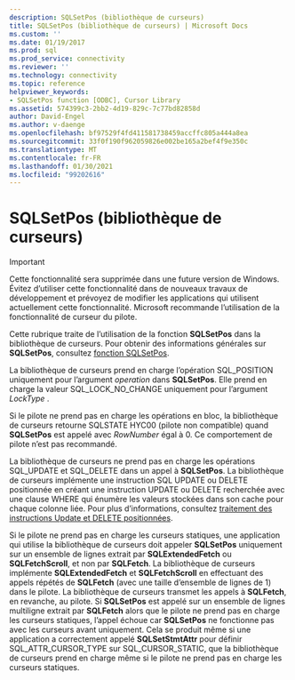 ```yaml
---
description: SQLSetPos (bibliothèque de curseurs)
title: SQLSetPos (bibliothèque de curseurs) | Microsoft Docs
ms.custom: ''
ms.date: 01/19/2017
ms.prod: sql
ms.prod_service: connectivity
ms.reviewer: ''
ms.technology: connectivity
ms.topic: reference
helpviewer_keywords:
- SQLSetPos function [ODBC], Cursor Library
ms.assetid: 574399c3-2bb2-4d19-829c-7c77bd82858d
author: David-Engel
ms.author: v-daenge
ms.openlocfilehash: bf97529f4fd411581738459accffc805a444a8ea
ms.sourcegitcommit: 33f0f190f962059826e002be165a2bef4f9e350c
ms.translationtype: MT
ms.contentlocale: fr-FR
ms.lasthandoff: 01/30/2021
ms.locfileid: "99202616"
---
```

# <a name="sqlsetpos-cursor-library"></a>SQLSetPos (bibliothèque de curseurs)
> [!IMPORTANT]  
>  Cette fonctionnalité sera supprimée dans une future version de Windows. Évitez d’utiliser cette fonctionnalité dans de nouveaux travaux de développement et prévoyez de modifier les applications qui utilisent actuellement cette fonctionnalité. Microsoft recommande l’utilisation de la fonctionnalité de curseur du pilote.  
  
 Cette rubrique traite de l’utilisation de la fonction **SQLSetPos** dans la bibliothèque de curseurs. Pour obtenir des informations générales sur **SQLSetPos**, consultez [fonction SQLSetPos](../../../odbc/reference/syntax/sqlsetpos-function.md).  
  
 La bibliothèque de curseurs prend en charge l’opération SQL_POSITION uniquement pour l’argument *operation* dans **SQLSetPos**. Elle prend en charge la valeur SQL_LOCK_NO_CHANGE uniquement pour l’argument *LockType* .  
  
 Si le pilote ne prend pas en charge les opérations en bloc, la bibliothèque de curseurs retourne SQLSTATE HYC00 (pilote non compatible) quand **SQLSetPos** est appelé avec *RowNumber* égal à 0. Ce comportement de pilote n’est pas recommandé.  
  
 La bibliothèque de curseurs ne prend pas en charge les opérations SQL_UPDATE et SQL_DELETE dans un appel à **SQLSetPos**. La bibliothèque de curseurs implémente une instruction SQL UPDATE ou DELETE positionnée en créant une instruction UPDATE ou DELETE recherchée avec une clause WHERE qui énumère les valeurs stockées dans son cache pour chaque colonne liée. Pour plus d’informations, consultez [traitement des instructions Update et DELETE positionnées](../../../odbc/reference/appendixes/processing-positioned-update-and-delete-statements.md).  
  
 Si le pilote ne prend pas en charge les curseurs statiques, une application qui utilise la bibliothèque de curseurs doit appeler **SQLSetPos** uniquement sur un ensemble de lignes extrait par **SQLExtendedFetch** ou **SQLFetchScroll**, et non par **SQLFetch**. La bibliothèque de curseurs implémente **SQLExtendedFetch** et **SQLFetchScroll** en effectuant des appels répétés de **SQLFetch** (avec une taille d’ensemble de lignes de 1) dans le pilote. La bibliothèque de curseurs transmet les appels à **SQLFetch**, en revanche, au pilote. Si **SQLSetPos** est appelé sur un ensemble de lignes multiligne extrait par **SQLFetch** alors que le pilote ne prend pas en charge les curseurs statiques, l’appel échoue car **SQLSetPos** ne fonctionne pas avec les curseurs avant uniquement. Cela se produit même si une application a correctement appelé **SQLSetStmtAttr** pour définir SQL_ATTR_CURSOR_TYPE sur SQL_CURSOR_STATIC, que la bibliothèque de curseurs prend en charge même si le pilote ne prend pas en charge les curseurs statiques.
